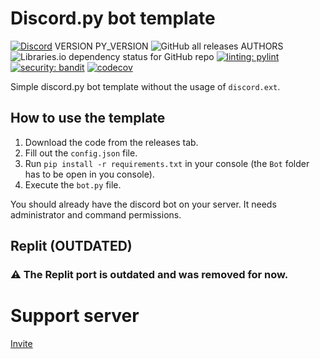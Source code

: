 # Discord.py bot template

[![Discord](https://discord.com/api/guilds/1041044933290770563/embed.png)](https://discord.gg/JVyyDukQqV)
VERSION
PY_VERSION
![GitHub all releases](https://img.shields.io/github/downloads/ElBe-Development/discord.py-bot-template/total)
AUTHORS
![Libraries.io dependency status for GitHub repo](https://img.shields.io/librariesio/github/ElBe-Development/discord.py-bot-template)
[![linting: pylint](https://img.shields.io/badge/linting-pylint-yellowgreen)](https://github.com/PyCQA/pylint)
[![security: bandit](https://img.shields.io/badge/security-bandit-yellow.svg)](https://github.com/PyCQA/bandit)
[![codecov](https://codecov.io/gh/ElBe-Development/discord.py-bot-template/branch/main/graph/badge.svg?token=TML4H1TCVK)](https://codecov.io/gh/ElBe-Development/discord.py-bot-template)

Simple discord.py bot template without the usage of `discord.ext`.

## How to use the template
1. Download the code from the releases tab.
2. Fill out the `config.json` file.
3. Run `pip install -r requirements.txt` in your console (the `Bot` folder has to be open in you console).
4. Execute the `bot.py` file.

You should already have the discord bot on your server. It needs administrator and command permissions.

## Replit (OUTDATED)
### :warning: The Replit port is outdated and was removed for now.

# Support server
[Invite](https://discord.gg/JVyyDukQqV)
